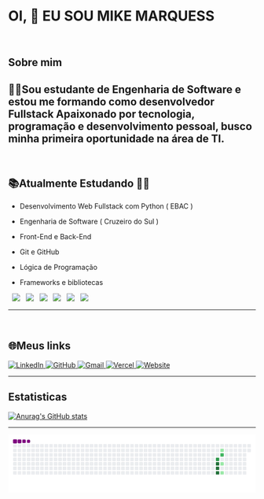 # OI, 👋 EU SOU MIKE MARQUESS
<br>

<h2 style="border: none;" > Sobre mim </h2>

**👨‍💻Sou estudante de Engenharia de Software e estou me formando como desenvolvedor Fullstack
Apaixonado por tecnologia, programação e desenvolvimento pessoal, busco minha primeira oportunidade na área de TI.**
---
<br> 

<!--## <h2 style="border:none;">🚀Habilidades em desenvolvimento</h2>-->

<h2 style="border: none;">📚Atualmente Estudando 👨‍💻</h2>

- Desenvolvimento Web Fullstack com Python ( EBAC )

- Engenharia de Software ( Cruzeiro do Sul )
- Front-End e Back-End
- Git e GitHub
- Lógica de Programação
- Frameworks e bibliotecas
  
<div> 
  &nbsp;
<img height="55px" src="https://cdn.jsdelivr.net/gh/devicons/devicon@latest/icons/html5/html5-original-wordmark.svg" />
&nbsp;
          
<img  height="55px" src="https://cdn.jsdelivr.net/gh/devicons/devicon@latest/icons/css3/css3-original-wordmark.svg" />
&nbsp;

<img height="55px" src="https://cdn.jsdelivr.net/gh/devicons/devicon@latest/icons/javascript/javascript-original.svg" />
&nbsp;

<img height="55px" src="https://cdn.jsdelivr.net/gh/devicons/devicon@latest/icons/python/python-original-wordmark.svg" />
&nbsp;

<img height="75px" src="https://cdn.jsdelivr.net/gh/devicons/devicon@latest/icons/git/git-original-wordmark.svg" />
&nbsp;

<img height="55px" src="https://cdn.jsdelivr.net/gh/devicons/devicon@latest/icons/github/github-original-wordmark.svg" />
               
   
</div>

---
<br>

<h2 style="border:none;">🌐Meus links</h2>
<div>
  <a href="https://www.linkedin.com/in/mike-marquess-962199277/" target="_blank">
    <img src="https://img.shields.io/badge/LinkedIn-0077B5?style=for-the-badge&logo=linkedin&logoColor=white" alt="LinkedIn">
  </a>
  
  <a href="https://github.com/MikeMarquess" target="_blank">
    <img src="https://img.shields.io/badge/GitHub-100000?style=for-the-badge&logo=github&logoColor=white" alt="GitHub">
  </a>
  
  <a href="mailto:Mikemarques023@gmail.com" >
    <img src="https://img.shields.io/badge/Gmail-D14836?style=for-the-badge&logo=gmail&logoColor=white" alt="Gmail">
  </a>
  
  <a href=" " target="_blank">
    <img src="https://img.shields.io/badge/Vercel-000000?style=for-the-badge&logo=vercel&logoColor=white" alt="Vercel">
  </a>
  
  <a href=" " target="_blank">
    <img src="https://img.shields.io/badge/website-000000?style=for-the-badge&logo=About.me&logoColor=white" alt="Website">
  </a>
</div>


---


## Estatisticas


[![Anurag's GitHub stats](https://github-readme-stats.vercel.app/api?username=MikeMarquess&show_icons=true&theme=dark)](https://github.com/MikeMarquess)

<!--https://github.com/anuraghazra/github-readme-stats?tab=readme-ov-file-->

---

![snake gif](https://github.com/MikeMarquess/MikeMarquess/blob/output/github-contribution-grid-snake.gif)

<!--<h2 style="border:none;">🛠️ Projetos:</h2>
- : Uma breve descrição
- : Outra breve descrição-->
